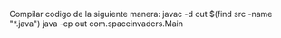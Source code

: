 Compilar codigo de la siguiente manera:
 javac -d out $(find src -name "*.java")
 java -cp out com.spaceinvaders.Main
